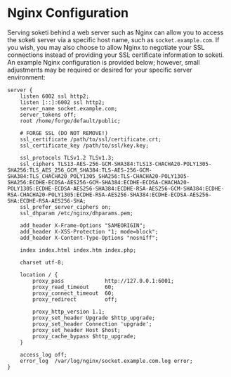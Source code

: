 # Nginx Configuration

Serving soketi behind a web server such as Nginx can allow you to access the soketi server via a specific host name, such as `socket.example.com`. If you wish, you may also choose to allow Nginx to negotiate your SSL connections instead of providing your SSL certificate information to soketi. An example Nginx configuration is provided below; however, small adjustments may be required or desired for your specific server environment:

```nginx
server {
    listen 6002 ssl http2;
    listen [::]:6002 ssl http2;
    server_name socket.example.com;
    server_tokens off;
    root /home/forge/default/public;

    # FORGE SSL (DO NOT REMOVE!)
    ssl_certificate /path/to/ssl/certificate.crt;
    ssl_certificate_key /path/to/ssl/key.key;

    ssl_protocols TLSv1.2 TLSv1.3;
    ssl_ciphers TLS13-AES-256-GCM-SHA384:TLS13-CHACHA20-POLY1305-SHA256:TLS_AES_256_GCM_SHA384:TLS-AES-256-GCM-SHA384:TLS_CHACHA20_POLY1305_SHA256:TLS-CHACHA20-POLY1305-SHA256:ECDHE-ECDSA-AES256-GCM-SHA384:ECDHE-ECDSA-CHACHA20-POLY1305:ECDHE-ECDSA-AES256-SHA384:ECDHE-RSA-AES256-GCM-SHA384:ECDHE-RSA-CHACHA20-POLY1305:ECDHE-RSA-AES256-SHA384:ECDHE-ECDSA-AES256-SHA:ECDHE-RSA-AES256-SHA;
    ssl_prefer_server_ciphers on;
    ssl_dhparam /etc/nginx/dhparams.pem;

    add_header X-Frame-Options "SAMEORIGIN";
    add_header X-XSS-Protection "1; mode=block";
    add_header X-Content-Type-Options "nosniff";

    index index.html index.htm index.php;

    charset utf-8;

    location / {
        proxy_pass             http://127.0.0.1:6001;
        proxy_read_timeout     60;
        proxy_connect_timeout  60;
        proxy_redirect         off;

        proxy_http_version 1.1;
        proxy_set_header Upgrade $http_upgrade;
        proxy_set_header Connection 'upgrade';
        proxy_set_header Host $host;
        proxy_cache_bypass $http_upgrade;
    }

    access_log off;
    error_log  /var/log/nginx/socket.example.com.log error;
}
```
